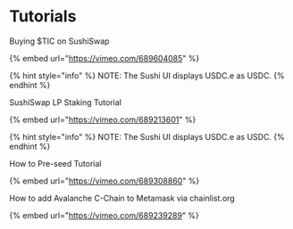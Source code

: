 # Tutorials

Buying $TIC on SushiSwap&#x20;

{% embed url="https://vimeo.com/689604085" %}

{% hint style="info" %}
NOTE: The Sushi UI displays USDC.e as USDC.
{% endhint %}

SushiSwap LP Staking Tutorial&#x20;

{% embed url="https://vimeo.com/689213601" %}

{% hint style="info" %}
NOTE: The Sushi UI displays USDC.e as USDC.
{% endhint %}

How to Pre-seed Tutorial

{% embed url="https://vimeo.com/689308860" %}

How to add Avalanche C-Chain to Metamask via chainlist.org

{% embed url="https://vimeo.com/689239289" %}
